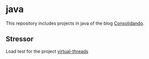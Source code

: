 # java
This repository includes projects in java of the blog [Consolidando](https://diy.elmolidelanoguera.com/).

## Stressor
Load test for the project [virtual-threads](https://github.com/consolidando/spring-boot/tree/main/virtual-threads)
